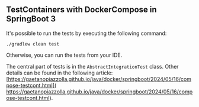 ## TestContainers with DockerCompose in SpringBoot 3
It's possible to run the tests by executing the following command:
```shell
./gradlew clean test
```
Otherwise, you can run the tests from your IDE.

The central part of tests is in the `AbstractIntegrationTest` class.
Other details can be found in the following article: [https://gaetanopiazzolla.github.io/java/docker/springboot/2024/05/16/compose-testcont.html](
https://gaetanopiazzolla.github.io/java/docker/springboot/2024/05/16/compose-testcont.html).